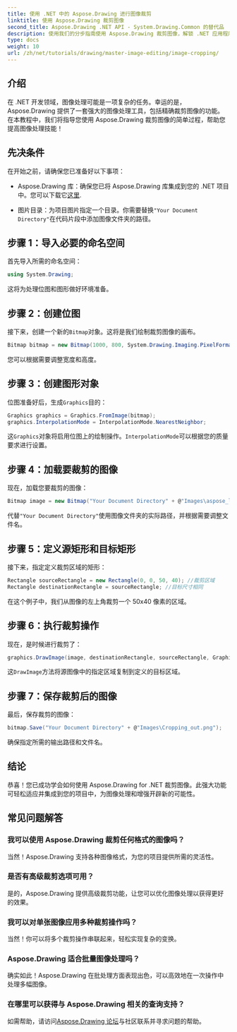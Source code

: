 ```yaml
---
title: 使用 .NET 中的 Aspose.Drawing 进行图像裁剪
linktitle: 使用 Aspose.Drawing 裁剪图像
second_title: Aspose.Drawing .NET API - System.Drawing.Common 的替代品
description: 使用我们的分步指南使用 Aspose.Drawing 裁剪图像，解锁 .NET 应用程序中图像处理的功能。本教程涵盖了您需要了解的所有内容，从创建位图到保存最终裁剪的图像。
type: docs
weight: 10
url: /zh/net/tutorials/drawing/master-image-editing/image-cropping/
---
```

## 介绍

在 .NET 开发领域，图像处理可能是一项复杂的任务。幸运的是，Aspose.Drawing 提供了一套强大的图像处理工具，包括精确裁剪图像的功能。在本教程中，我们将指导您使用 Aspose.Drawing 裁剪图像的简单过程，帮助您提高图像处理技能！

## 先决条件

在开始之前，请确保您已准备好以下事项：

-  Aspose.Drawing 库：确保您已将 Aspose.Drawing 库集成到您的 .NET 项目中。您可以下载它[这里](https://releases.aspose.com/drawing/net/).
  
- 图片目录：为项目图片指定一个目录。你需要替换`"Your Document Directory"`在代码片段中添加图像文件夹的路径。

## 步骤 1：导入必要的命名空间

首先导入所需的命名空间：

```csharp
using System.Drawing;
```

这将为处理位图和图形做好环境准备。

## 步骤 2：创建位图

接下来，创建一个新的`Bitmap`对象。这将是我们绘制裁剪图像的画布。

```csharp
Bitmap bitmap = new Bitmap(1000, 800, System.Drawing.Imaging.PixelFormat.Format32bppPArgb);
```

您可以根据需要调整宽度和高度。

## 步骤 3：创建图形对象

位图准备好后，生成`Graphics`目的：

```csharp
Graphics graphics = Graphics.FromImage(bitmap);
graphics.InterpolationMode = InterpolationMode.NearestNeighbor;
```

这`Graphics`对象将启用位图上的绘制操作。`InterpolationMode`可以根据您的质量要求进行设置。

## 步骤 4：加载要裁剪的图像

现在，加载您要裁剪的图像：

```csharp
Bitmap image = new Bitmap("Your Document Directory" + @"Images\aspose_logo.png");
```

代替`"Your Document Directory"`使用图像文件夹的实际路径，并根据需要调整文件名。

## 步骤 5：定义源矩形和目标矩形

接下来，指定定义裁剪区域的矩形：

```csharp
Rectangle sourceRectangle = new Rectangle(0, 0, 50, 40); //裁剪区域
Rectangle destinationRectangle = sourceRectangle; //目标尺寸相同
```

在这个例子中，我们从图像的左上角裁剪一个 50x40 像素的区域。

## 步骤 6：执行裁剪操作

现在，是时候进行裁剪了：

```csharp
graphics.DrawImage(image, destinationRectangle, sourceRectangle, GraphicsUnit.Pixel);
```

这`DrawImage`方法将源图像中的指定区域复制到定义的目标区域。

## 步骤 7：保存裁剪后的图像

最后，保存裁剪的图像：

```csharp
bitmap.Save("Your Document Directory" + @"Images\Cropping_out.png");
```

确保指定所需的输出路径和文件名。

## 结论

恭喜！您已成功学会如何使用 Aspose.Drawing for .NET 裁剪图像。此强大功能可轻松适应并集成到您的项目中，为图像处理和增强开辟新的可能性。

## 常见问题解答

### 我可以使用 Aspose.Drawing 裁剪任何格式的图像吗？

当然！Aspose.Drawing 支持各种图像格式，为您的项目提供所需的灵活性。

### 是否有高级裁剪选项可用？

是的，Aspose.Drawing 提供高级裁剪功能，让您可以优化图像处理以获得更好的效果。

### 我可以对单张图像应用多种裁剪操作吗？

当然！你可以将多个裁剪操作串联起来，轻松实现复杂的变换。

### Aspose.Drawing 适合批量图像处理吗？

确实如此！Aspose.Drawing 在批处理方面表现出色，可以高效地在一次操作中处理多幅图像。

### 在哪里可以获得与 Aspose.Drawing 相关的查询支持？

如需帮助，请访问[Aspose.Drawing 论坛](https://forum.aspose.com/c/diagram/17)与社区联系并寻求问题的帮助。